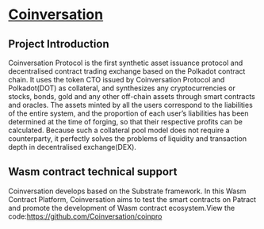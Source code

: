 # [Coinversation](http://coinversation.io/)


## Project Introduction

Coinversation Protocol is the first synthetic asset issuance protocol and decentralised contract trading exchange based on the Polkadot contract chain. It uses the token CTO issued by Coinversation Protocol and Polkadot(DOT) as collateral, and synthesizes any cryptocurrencies or stocks, bonds, gold and any other off-chain assets through smart contracts and oracles. The assets minted by all the users correspond to the liabilities of the entire system, and the proportion of each user’s liabilities has been determined at the time of forging, so that their respective profits can be calculated. Because such a collateral pool model does not require a counterparty, it perfectly solves the problems of liquidity and transaction depth in decentralised exchange(DEX).


## Wasm contract technical support

Coinversation develops based on the Substrate framework. In this Wasm Contract Platform, Coinversation aims to test the smart contracts on Patract and promote the development of Wasm contract ecosystem.View the code:https://github.com/Coinversation/coinpro


